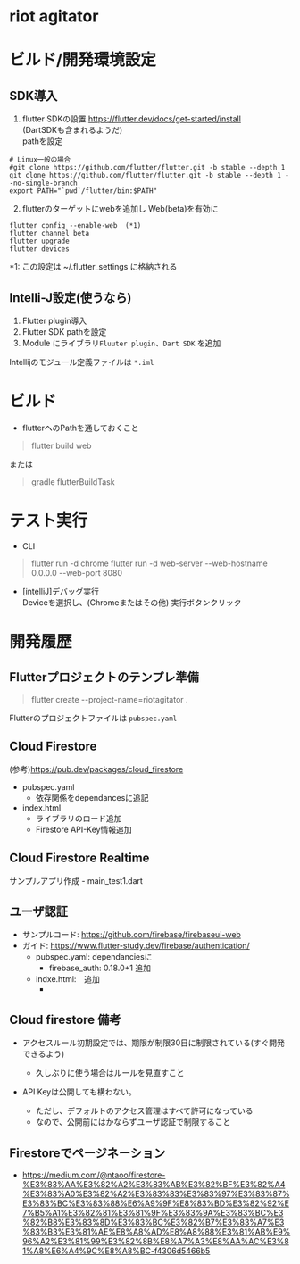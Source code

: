 # riot agitator


# ビルド/開発環境設定
## SDK導入

1. flutter SDKの設置
  https://flutter.dev/docs/get-started/install  
  (DartSDKも含まれるようだ)   
  pathを設定

```
# Linux一般の場合
#git clone https://github.com/flutter/flutter.git -b stable --depth 1
git clone https://github.com/flutter/flutter.git -b stable --depth 1 --no-single-branch
export PATH="`pwd`/flutter/bin:$PATH"
```
2. flutterのターゲットにwebを追加し Web(beta)を有効に
```
flutter config --enable-web  (*1)
flutter channel beta
flutter upgrade  
flutter devices
```                   
*1: この設定は ~/.flutter_settings に格納される


## Intelli-J設定(使うなら)
1. Flutter plugin導入
2. Flutter SDK pathを設定
3. Module にライブラリ`Fluuter plugin`、`Dart SDK` を追加

Intellijのモジュール定義ファイルは `*.iml` 

# ビルド
- flutterへのPathを通しておくこと

> flutter build web

または

> gradle flutterBuildTask 


# テスト実行
- CLI
> flutter run -d chrome 
> flutter run -d web-server --web-hostname 0.0.0.0 --web-port 8080

- [intelliJ]デバッグ実行  
Deviceを選択し、(Chromeまたはその他)
実行ボタンクリック

# 開発履歴
## Flutterプロジェクトのテンプレ準備
> flutter create --project-name=riotagitator .

Flutterのプロジェクトファイルは `pubspec.yaml`

## Cloud Firestore
(参考)https://pub.dev/packages/cloud_firestore
- pubspec.yaml
  - 依存関係をdependancesに追記
- index.html
  - ライブラリのロード追加
  - Firestore API-Key情報追加

## Cloud Firestore Realtime
サンプルアプリ作成 - main_test1.dart

## ユーザ認証
 - サンプルコード: https://github.com/firebase/firebaseui-web
 - ガイド: https://www.flutter-study.dev/firebase/authentication/
   - pubspec.yaml: dependanciesに
     - firebase_auth: 0.18.0+1 追加
   - indxe.html:　追加
     - <script src="https://www.gstatic.com/firebasejs/7.15.5/firebase-auth.js"></script>

 
## Cloud firestore 備考
- アクセスルール初期設定では、期限が制限30日に制限されている(すぐ開発できるよう)
  - 久しぶりに使う場合はルールを見直すこと

- API Keyは公開しても構わない。
  - ただし、デフォルトのアクセス管理はすべて許可になっている
  - なので、公開前にはかならずユーザ認証で制限すること
  
## Firestoreでページネーション
- https://medium.com/@ntaoo/firestore-%E3%83%AA%E3%82%A2%E3%83%AB%E3%82%BF%E3%82%A4%E3%83%A0%E3%82%A2%E3%83%83%E3%83%97%E3%83%87%E3%83%BC%E3%83%88%E6%A9%9F%E8%83%BD%E3%82%92%E7%B5%A1%E3%82%81%E3%81%9F%E3%83%9A%E3%83%BC%E3%82%B8%E3%83%8D%E3%83%BC%E3%82%B7%E3%83%A7%E3%83%B3%E3%81%AE%E8%A8%AD%E8%A8%88%E3%81%AB%E9%96%A2%E3%81%99%E3%82%8B%E8%A7%A3%E8%AA%AC%E3%81%A8%E6%A4%9C%E8%A8%BC-f4306d5466b5
